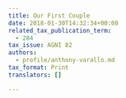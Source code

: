 ```yaml
---
title: Our First Couple
date: 2018-01-30T14:32:34+00:00
related_tax_publication_term:
  - 284
tax_issue: AGNI 82
authors:
  - profile/anthony-varallo.md
tax_format: Print
translators: []

---
```

